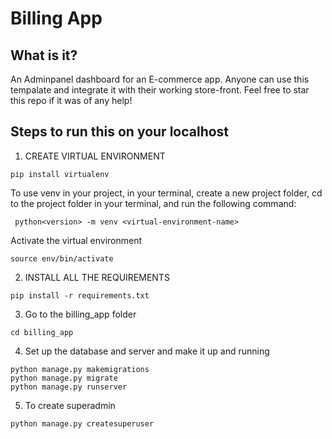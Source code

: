 # Billing App

## What is it?

An Adminpanel dashboard for an E-commerce app. Anyone can use this tempalate and integrate it with their working store-front. Feel free to star this repo if it was of any help!

## Steps to run this on your localhost

1. CREATE VIRTUAL ENVIRONMENT

```
pip install virtualenv
```
To use venv in your project, in your terminal, create a new project folder, cd to the project folder in your terminal, and run the following command:

```
 python<version> -m venv <virtual-environment-name>
```
Activate the virtual environment

```
source env/bin/activate
```

2. INSTALL ALL THE REQUIREMENTS

```
pip install -r requirements.txt
```

3. Go to the billing_app folder

```
cd billing_app
```

4. Set up the database and server and make it up and running

```
python manage.py makemigrations
python manage.py migrate
python manage.py runserver
```

5. To create superadmin

```
python manage.py createsuperuser
```
